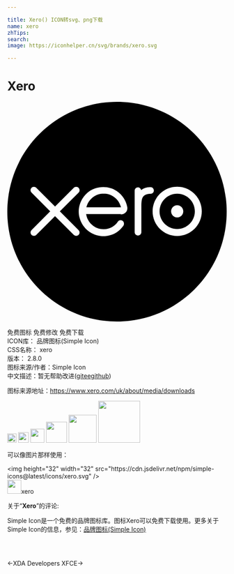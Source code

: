 ```yaml
---

title: Xero() ICON转svg、png下载
name: xero
zhTips: 
search: 
image: https://iconhelper.cn/svg/brands/xero.svg

---
```


# Xero  <small style="font-size: 60%;font-weight: 100"></small>

<div id="svg" class="svg-wrap">
<svg role="img" viewBox="0 0 24 24" xmlns="http://www.w3.org/2000/svg"><title>Xero icon</title><path d="M12 0C5.373 0 0 5.373 0 12s5.373 12 12 12 12-5.373 12-12S18.627 0 12 0zm6.585 14.655c-1.485 0-2.69-1.206-2.69-2.689 0-1.485 1.207-2.691 2.69-2.691 1.485 0 2.69 1.207 2.69 2.691s-1.207 2.689-2.69 2.689zM7.53 14.644c-.099 0-.192-.041-.267-.116l-2.043-2.04-2.052 2.047c-.069.068-.16.108-.258.108-.202 0-.368-.166-.368-.368 0-.099.04-.191.111-.263l2.04-2.05-2.038-2.047c-.075-.069-.113-.162-.113-.261 0-.203.166-.366.368-.366.098 0 .188.037.258.105l2.055 2.048 2.048-2.045c.069-.071.162-.108.26-.108.211 0 .375.165.375.366 0 .098-.029.188-.104.258l-2.056 2.055 2.055 2.051c.068.069.104.16.104.258 0 .202-.165.368-.365.368h-.01zm8.017-4.591c-.796.101-.882.476-.882 1.404v2.787c0 .202-.165.366-.366.366-.203 0-.367-.165-.368-.366v-4.53c0-.204.16-.366.362-.366.166 0 .316.125.346.289.27-.209.6-.317.93-.317h.105c.195 0 .359.165.359.368 0 .201-.164.352-.375.359 0 0-.09 0-.164.008l.053-.002zm-3.091 2.205H8.625c0 .019.003.037.006.057.02.105.045.211.083.31.194.531.765 1.275 1.829 1.29.33-.003.631-.086.9-.229.21-.12.391-.271.525-.428.045-.058.09-.112.12-.168.18-.229.405-.186.54-.083.164.135.18.391.045.57l-.016.016c-.21.27-.435.495-.689.66-.255.164-.525.284-.811.345-.33.09-.645.104-.975.06-1.095-.135-2.01-.93-2.28-2.01-.06-.21-.09-.42-.09-.645 0-.855.421-1.695 1.125-2.205.885-.615 2.085-.66 3-.075.63.405 1.035 1.021 1.185 1.771.075.419-.21.794-.734.81l.068-.046zm6.129-2.223c-1.064 0-1.931.865-1.931 1.931 0 1.064.866 1.931 1.931 1.931s1.931-.867 1.931-1.931c0-1.065-.866-1.933-1.931-1.933v.002zm0 2.595c-.367 0-.666-.297-.666-.666 0-.367.3-.665.666-.665.367 0 .667.299.667.665 0 .369-.3.667-.667.666zm-8.04-2.603c-.91 0-1.672.623-1.886 1.466v.03h3.776c-.203-.855-.973-1.494-1.891-1.494v-.002z"/></svg>
</div>
<detail full-name='xero'></detail>

<div class="detail-page">
<p>
<span><span class="badge-success badge">免费图标</span> <span class="badge-success badge">免费修改</span>  <span class="badge-success badge">免费下载</span> </span>
<br/>
<span>
ICON库：
<span class="badge-secondary badge">品牌图标(Simple Icon)</span> 
</span>
<br/>
<span>
CSS名称：
<span class="badge-secondary badge">xero</span> 
</span>

<br/>
<span>
版本：
<span class="badge-secondary badge">2.8.0</span> 
</span>
<br/>
<span>图标来源/作者：<span class="badge-light badge">Simple Icon</span></span> 
<br/>
<span class="zh-detail">中文描述：暂无<span class="help-link"><span>帮助改进</span>(<a href="https://gitee.com/liuwave/icon-helper/edit/master/json/brands/xero.json" target="_blank" rel="noopener noreferrer">gitee</a><a href="https://github.com/liuwave/icon-helper/edit/master/json/brands/xero.json" target="_blank" rel="noopener noreferrer">github</a></span>)</span><br/>
</p>
</div><div class="description description alert alert-light"><p>图标来源地址：<a href="https://www.xero.com/uk/about/media/downloads" target="_blank" rel="noopener noreferrer">https://www.xero.com/uk/about/media/downloads</a></p></div>
<div class="alert alert-dark">
<img height="21" width="21" src="https://cdn.jsdelivr.net/npm/simple-icons@latest/icons/xero.svg" />
<img height="24" width="24" src="https://cdn.jsdelivr.net/npm/simple-icons@latest/icons/xero.svg" />
<img height="32" width="32" src="https://cdn.jsdelivr.net/npm/simple-icons@latest/icons/xero.svg" />
<img height="48" width="48" src="https://cdn.jsdelivr.net/npm/simple-icons@latest/icons/xero.svg" />
<img height="64" width="64" src="https://cdn.jsdelivr.net/npm/simple-icons@latest/icons/xero.svg" />
<img height="96" width="96" src="https://cdn.jsdelivr.net/npm/simple-icons@latest/icons/xero.svg" />

</div>
<div>
  <p>可以像图片那样使用：    
  </p>
  <div class="alert alert-primary" style="font-size: 14px">
    &lt;img height="32" width="32" src="https://cdn.jsdelivr.net/npm/simple-icons@latest/icons/xero.svg" /&gt;
    <copy-btn content='<img height="32" width="32" src="https://cdn.jsdelivr.net/npm/simple-icons@latest/icons/xero.svg" />'></copy-btn>
  </div>
  <div class="alert alert-secondary">
    <img height="32" width="32" src="https://cdn.jsdelivr.net/npm/simple-icons@latest/icons/xero.svg" />xero
    <copy-btn content="xero" btn-title="复制图标名称"></copy-btn>
  </div>
</div>
<div class="icon-detail__container">
<p>关于“<b>Xero</b>”的评论:</p>
</div>
<Vssue title="关于“Xero”的评论" />
<div><p>Simple Icon是一个免费的品牌图标库。图标Xero可以免费下载使用。更多关于  Simple Icon的信息，参见：<a target="_blank" href="https://iconhelper.cn/brands.html">品牌图标(Simple Icon)</a>
</p></div>


<div style="padding:2rem 0 " class="page-nav"><p class="inner"><span class="prev">←<router-link to="/icon/xda-developers.html">XDA Developers</router-link></span> <span class="next"><router-link to="/icon/xfce.html">XFCE</router-link>→</span></p></div>
